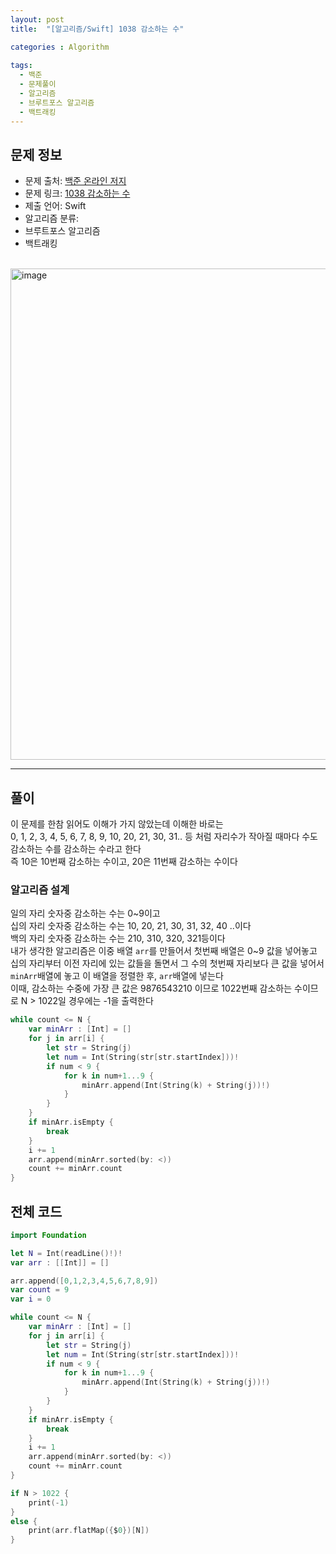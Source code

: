 ```yaml
---
layout: post
title:  "[알고리즘/Swift] 1038 감소하는 수"

categories : Algorithm
  
tags:
  - 백준
  - 문제풀이
  - 알고리즘
  - 브루트포스 알고리즘
  - 백트래킹
---
```


## 문제 정보
 - 문제 출처: [백준 온라인 저지](http://boj.kr/)
 - 문제 링크: [1038 감소하는 수](https://www.acmicpc.net/problem/1038)
 - 제출 언어: Swift
 - 알고리즘 분류: 
  - 브루트포스 알고리즘
  - 백트래킹

 <br>
<img width="786" alt="image" src="https://user-images.githubusercontent.com/110437548/221797861-aa18e2bc-7407-4ac4-99fc-77505dc8f1b7.png">   

* * *       
## 풀이    
이 문제를 한참 읽어도 이해가 가지 않았는데 이해한 바로는      
0, 1, 2, 3, 4, 5, 6, 7, 8, 9, 10, 20, 21, 30, 31.. 등 처럼 자리수가 작아질 때마다 수도 감소하는 수를 감소하는 수라고 한다      
즉 10은 10번째 감소하는 수이고, 20은 11번째 감소하는 수이다     

### 알고리즘 설계     
일의 자리 숫자중 감소하는 수는 0~9이고    
십의 자리 숫자중 감소하는 수는 10, 20, 21, 30, 31, 32, 40 ..이다    
백의 자리 숫자중 감소하는 수는 210, 310, 320, 321등이다        
내가 생각한 알고리즘은 이중 배열 `arr`를 만들어서 첫번째 배열은 0~9 값을 넣어놓고   
십의 자리부터 이전 자리에 있는 값들을 돌면서 그 수의 첫번째 자리보다 큰 값을 넣어서 `minArr`배열에 놓고 이 배열을 정렬한 후, `arr`배열에 넣는다    
이때, 감소하는 수중에 가장 큰 값은 9876543210 이므로 1022번째 감소하는 수이므로 N > 1022일 경우에는 -1을 출력한다   

```swift
while count <= N {
    var minArr : [Int] = []
    for j in arr[i] {
        let str = String(j)
        let num = Int(String(str[str.startIndex]))!
        if num < 9 {
            for k in num+1...9 {
                minArr.append(Int(String(k) + String(j))!)
            }
        }
    }
    if minArr.isEmpty {
        break
    }
    i += 1
    arr.append(minArr.sorted(by: <))
    count += minArr.count
}
```

## 전체 코드
```swift
import Foundation

let N = Int(readLine()!)!
var arr : [[Int]] = []

arr.append([0,1,2,3,4,5,6,7,8,9])
var count = 9
var i = 0

while count <= N {
    var minArr : [Int] = []
    for j in arr[i] {
        let str = String(j)
        let num = Int(String(str[str.startIndex]))!
        if num < 9 {
            for k in num+1...9 {
                minArr.append(Int(String(k) + String(j))!)
            }
        }
    }
    if minArr.isEmpty {
        break
    }
    i += 1
    arr.append(minArr.sorted(by: <))
    count += minArr.count
}

if N > 1022 {
    print(-1)
}
else {
    print(arr.flatMap({$0})[N])
}
```
